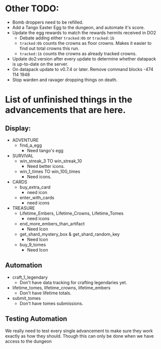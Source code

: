 # Other TODO:
 - Bomb droppers need to be refilled.
 - Add a Tango Easter Egg to the dungeon, and automate it's score.
 - Update the egg rewards to match the rewards hermits received in DO2
   - Debate adding either `tracked:0b` or `tracked:1b`
   - `tracked:0b` counts the crowns as floor crowns. Makes it easier to find out total crowns this run.
   - `tracked:1b` counts the crowns as already tracked crowns. 
 - Update do2:version after every update to determine whether datapack is up-to-date on the server.
 - On datapack update to v0.7.4 or later. Remove command blocks -474 114 1948
 - Stop warden and ravager dropping things on death.
# List of unfinished things in the advancements that are here.


## Display:
 - ADVENTURE
   - find_a_egg
     - Need tango's egg
 - SURVIVAL
   - win_streak_3 TO win_streak_10
       - Need better icons.
   - win_1_times TO win_100_times
       - Need icons.
 - CARDS
     - buy_extra_card
       - need icon
     - enter_with_cards
       - need icons
 - TREASURE
   - Lifetime_Embers, Lifetime_Crowns, Lifetime_Tomes
     - need icons
   - end_more_embers_than_artifact
     - Need Icon
   - get_shard_mystery_box & get_shard_random_key
     - Need Icon
   - buy_9_tomes
     - Need Icon
   


## Automation
 - craft_1_legendary
      - Don't have data tracking for crafting legendaries yet.
 - lifetime_tomes, lifetime_crowns, lifetime_embers
   - Don't have lifetime totals.
 - submit_tomes
   - Don't have tomes submissions.
 

## Testing Automation
We really need to test every single advancement to make sure they work exactly as how they should. Though this can only be done when we have access to the dungeon
